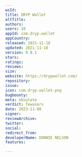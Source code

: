 ```yaml
---
wsId: 
title: DRYP Wallet
altTitle: 
authors: 
users: 10
appId: com.dryp.wallet
appCountry: 
released: 2021-11-18
updated: 2021-11-18
version: 0.0.1
stars: 
ratings: 
reviews: 
size: 
website: https://drypwallet.com/
repository: 
issue: 
icon: com.dryp.wallet.png
bugbounty: 
meta: obsolete
verdict: fewusers
date: 2023-11-08
signer: 
reviewArchive: 
twitter: 
social: 
redirect_from: 
developerName: DONNIE NELSON
features: 

---
```


